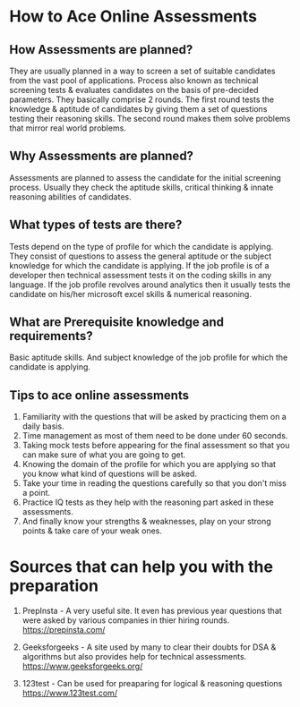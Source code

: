 # How to Ace Online Assessments
<p align="center">


## How Assessments are planned?
They are usually planned in a way to screen a set of suitable candidates from the vast pool of applications.
Process also known as technical screening tests & evaluates candidates on the basis of pre-decided parameters.
They basically comprise 2 rounds. The first round tests the knowledge & aptitude of candidates by giving them a set of questions testing their reasoning skills.
The second round makes them solve problems that mirror real world problems.

## Why Assessments are planned?

Assessments are planned to assess the candidate for the initial screening process.
Usually they check the aptitude skills, critical thinking & innate reasoning abilities of candidates.



## What types of tests are there?

Tests depend on the type of profile for which the candidate is applying.
They consist of questions to assess the general aptitude or the subject knowledge for which the candidate is applying. 
If the job profile is of a developer then technical assessment tests it on the coding skills in any language.
If the job profile revolves around analytics then it usually tests the candidate on his/her microsoft excel skills 
& numerical reasoning.


## What are Prerequisite knowledge and requirements?

Basic aptitude skills. And subject knowledge of the job profile for which the candidate is applying.



## Tips to ace online assessments

1. Familiarity with the questions that will be asked by practicing them on a daily basis.
2. Time management as most of them need to be done under 60 seconds.
3. Taking mock tests before appearing for the final assessment so that you can make sure of what you are going to get.
4. Knowing the domain of the profile for which you are applying so that you know what kind of    questions will be asked.
5. Take your time in reading the questions carefully so that you don't miss a point.
6. Practice IQ tests as they help with the reasoning part asked in these assessments. 
7. And finally know your strengths & weaknesses, play on your strong points & take care of your weak ones.

# Sources that can help you with the preparation

1. PrepInsta - 
A very useful site. It even has previous year questions that were asked by various companies in thier hiring rounds.
https://prepinsta.com/

2. Geeksforgeeks - A site used by many to clear their doubts for DSA & algorithms but also provides help for technical assessments.
https://www.geeksforgeeks.org/

3. 123test - Can be used for preaparing for logical & reasoning questions
https://www.123test.com/
